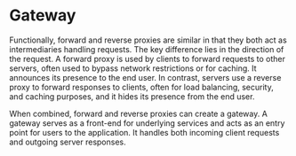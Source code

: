 # Gateway

Functionally, forward and reverse proxies are similar in that they both act as intermediaries handling requests. The key difference lies in the direction of the request. A forward proxy is used by clients to forward requests to other servers, often used to bypass network restrictions or for caching. It announces its presence to the end user. In contrast, servers use a reverse proxy to forward responses to clients, often for load balancing, security, and caching purposes, and it hides its presence from the end user.

When combined, forward and reverse proxies can create a gateway. A gateway serves as a front-end for underlying services and acts as an entry point for users to the application. It handles both incoming client requests and outgoing server responses.
